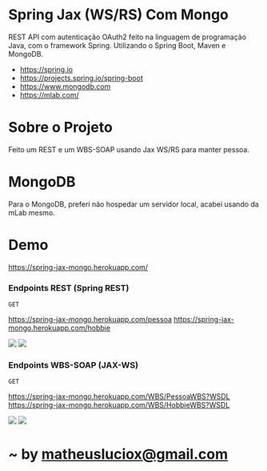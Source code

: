 # Spring Jax (WS/RS) Com Mongo

REST API com autenticação OAuth2 feito na linguagem de programação Java, com o framework Spring. Utilizando o Spring Boot, Maven e MongoDB.
  - https://spring.io
  - https://projects.spring.io/spring-boot
  - https://www.mongodb.com
  - https://mlab.com/


# Sobre o Projeto

Feito um REST e um WBS-SOAP usando Jax WS/RS para manter pessoa.

# MongoDB

Para o MongoDB, preferi não hospedar um servidor local, acabei usando da mLab mesmo.

# Demo

https://spring-jax-mongo.herokuapp.com/

### Endpoints REST (Spring REST)

`GET`

https://spring-jax-mongo.herokuapp.com/pessoa
https://spring-jax-mongo.herokuapp.com/hobbie

![](https://i.imgur.com/HVjyIpi.png)
![](https://i.imgur.com/tlg6ngu.png)

### Endpoints WBS-SOAP (JAX-WS)

`GET`

https://spring-jax-mongo.herokuapp.com/WBS/PessoaWBS?WSDL
https://spring-jax-mongo.herokuapp.com/WBS/HobbieWBS?WSDL

![](https://i.imgur.com/PP6mATF.png)
![](https://i.imgur.com/dpnu7qm.png)

#

# ~ by matheusluciox@gmail.com
